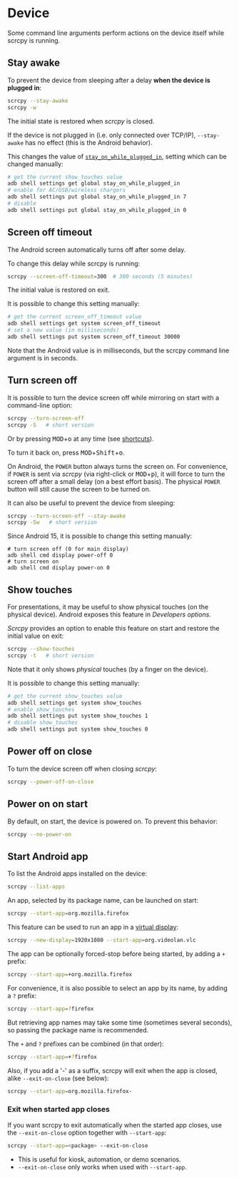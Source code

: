 # Device

Some command line arguments perform actions on the device itself while scrcpy is
running.

## Stay awake

To prevent the device from sleeping after a delay **when the device is plugged
in**:

```bash
scrcpy --stay-awake
scrcpy -w
```

The initial state is restored when _scrcpy_ is closed.

If the device is not plugged in (i.e. only connected over TCP/IP),
`--stay-awake` has no effect (this is the Android behavior).

This changes the value of [`stay_on_while_plugged_in`], setting which can be
changed manually:

[`stay_on_while_plugged_in`]: https://developer.android.com/reference/android/provider/Settings.Global#STAY_ON_WHILE_PLUGGED_IN


```bash
# get the current show_touches value
adb shell settings get global stay_on_while_plugged_in
# enable for AC/USB/wireless chargers
adb shell settings put global stay_on_while_plugged_in 7
# disable
adb shell settings put global stay_on_while_plugged_in 0
```


## Screen off timeout

The Android screen automatically turns off after some delay.

To change this delay while scrcpy is running:

```bash
scrcpy --screen-off-timeout=300  # 300 seconds (5 minutes)
```

The initial value is restored on exit.

It is possible to change this setting manually:

```bash
# get the current screen_off_timeout value
adb shell settings get system screen_off_timeout
# set a new value (in milliseconds)
adb shell settings put system screen_off_timeout 30000
```

Note that the Android value is in milliseconds, but the scrcpy command line
argument is in seconds.


## Turn screen off

It is possible to turn the device screen off while mirroring on start with a
command-line option:

```bash
scrcpy --turn-screen-off
scrcpy -S   # short version
```

Or by pressing <kbd>MOD</kbd>+<kbd>o</kbd> at any time (see
[shortcuts](shortcuts.md)).

To turn it back on, press <kbd>MOD</kbd>+<kbd>Shift</kbd>+<kbd>o</kbd>.

On Android, the `POWER` button always turns the screen on. For convenience, if
`POWER` is sent via _scrcpy_ (via right-click or <kbd>MOD</kbd>+<kbd>p</kbd>),
it will force to turn the screen off after a small delay (on a best effort
basis). The physical `POWER` button will still cause the screen to be turned on.

It can also be useful to prevent the device from sleeping:

```bash
scrcpy --turn-screen-off --stay-awake
scrcpy -Sw   # short version
```

Since Android 15, it is possible to change this setting manually:

```
# turn screen off (0 for main display)
adb shell cmd display power-off 0
# turn screen on
adb shell cmd display power-on 0
```


## Show touches

For presentations, it may be useful to show physical touches (on the physical
device). Android exposes this feature in _Developers options_.

_Scrcpy_ provides an option to enable this feature on start and restore the
initial value on exit:

```bash
scrcpy --show-touches
scrcpy -t   # short version
```

Note that it only shows _physical_ touches (by a finger on the device).

It is possible to change this setting manually:

```bash
# get the current show_touches value
adb shell settings get system show_touches
# enable show_touches
adb shell settings put system show_touches 1
# disable show_touches
adb shell settings put system show_touches 0
```

## Power off on close

To turn the device screen off when closing _scrcpy_:

```bash
scrcpy --power-off-on-close
```

## Power on on start

By default, on start, the device is powered on. To prevent this behavior:

```bash
scrcpy --no-power-on
```


## Start Android app

To list the Android apps installed on the device:

```bash
scrcpy --list-apps
```

An app, selected by its package name, can be launched on start:

```bash
scrcpy --start-app=org.mozilla.firefox
```

This feature can be used to run an app in a [virtual
display](virtual_display.md):

```bash
scrcpy --new-display=1920x1080 --start-app=org.videolan.vlc
```

The app can be optionally forced-stop before being started, by adding a `+`
prefix:

```bash
scrcpy --start-app=+org.mozilla.firefox
```

For convenience, it is also possible to select an app by its name, by adding a
`?` prefix:

```bash
scrcpy --start-app=?firefox
```

But retrieving app names may take some time (sometimes several seconds), so
passing the package name is recommended.

The `+` and `?` prefixes can be combined (in that order):

```bash
scrcpy --start-app=+?firefox
```

Also, if you add a '-' as a suffix, scrcpy will exit when the app is closed, alike `--exit-on-close` (see below):

```bash
scrcpy --start-app=org.mozilla.firefox-
```

### Exit when started app closes

If you want scrcpy to exit automatically when the started app closes, use the `--exit-on-close` option together with `--start-app`:

```bash
scrcpy --start-app=<package> --exit-on-close
```

- This is useful for kiosk, automation, or demo scenarios.
- `--exit-on-close` only works when used with `--start-app`.
